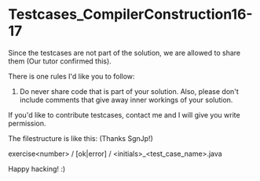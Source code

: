 # Testcases_CompilerConstruction16-17

Since the testcases are not part of the solution, we are allowed to share them (Our tutor confirmed this).

There is one rules I'd like you to follow:

1. Do never share code that is part of your solution. Also, please don't include comments that give away inner workings of your solution.

If you'd like to contribute testcases, contact me and I will give you write permission.

The filestructure is like this: (Thanks SgnJp!)

exercise\<number> / [ok|error] / \<initials>_\<test_case_name>.java

Happy hacking! :)
